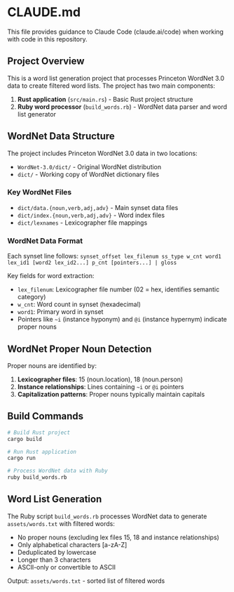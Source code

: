 # CLAUDE.md

This file provides guidance to Claude Code (claude.ai/code) when working with code in this repository.

## Project Overview

This is a word list generation project that processes Princeton WordNet 3.0 data to create filtered word lists. The project has two main components:

1. **Rust application** (`src/main.rs`) - Basic Rust project structure
2. **Ruby word processor** (`build_words.rb`) - WordNet data parser and word list generator

## WordNet Data Structure

The project includes Princeton WordNet 3.0 data in two locations:
- `WordNet-3.0/dict/` - Original WordNet distribution
- `dict/` - Working copy of WordNet dictionary files

### Key WordNet Files
- `dict/data.{noun,verb,adj,adv}` - Main synset data files
- `dict/index.{noun,verb,adj,adv}` - Word index files  
- `dict/lexnames` - Lexicographer file mappings

### WordNet Data Format
Each synset line follows: `synset_offset lex_filenum ss_type w_cnt word1 lex_id1 [word2 lex_id2...] p_cnt [pointers...] | gloss`

Key fields for word extraction:
- `lex_filenum`: Lexicographer file number (02 = hex, identifies semantic category)
- `w_cnt`: Word count in synset (hexadecimal)
- `word1`: Primary word in synset
- Pointers like `~i` (instance hyponym) and `@i` (instance hypernym) indicate proper nouns

## WordNet Proper Noun Detection

Proper nouns are identified by:
1. **Lexicographer files**: 15 (noun.location), 18 (noun.person)
2. **Instance relationships**: Lines containing `~i` or `@i` pointers
3. **Capitalization patterns**: Proper nouns typically maintain capitals

## Build Commands

```bash
# Build Rust project
cargo build

# Run Rust application  
cargo run

# Process WordNet data with Ruby
ruby build_words.rb
```

## Word List Generation

The Ruby script `build_words.rb` processes WordNet data to generate `assets/words.txt` with filtered words:
- No proper nouns (excluding lex files 15, 18 and instance relationships)
- Only alphabetical characters [a-zA-Z]
- Deduplicated by lowercase
- Longer than 3 characters
- ASCII-only or convertible to ASCII

Output: `assets/words.txt` - sorted list of filtered words
